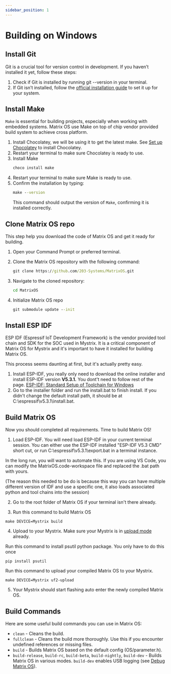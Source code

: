 ```yaml
---
sidebar_position: 1
---
```


# Building on Windows

## Install Git 
Git is a crucial tool for version control in development. If you haven’t installed it yet, follow these steps:

1. Check if Git is installed by running git --version in your terminal.
2. If Git isn’t installed, follow the [official installation guide](https://git-scm.com/book/en/v2/Getting-Started-Installing-Git) to set it up for your system.

## Install Make 
`Make` is essential for building projects, especially when working with embedded systems. Matrix OS use Make on top of chip vendor provided build system to achieve cross platform.

1. Install Chocolatey, we will be using it to get the latest make. See [Set up Chocolatey](https://docs.chocolatey.org/en-us/choco/setup/) to install Chocolatey.
2. Restart your terminal to make sure Chocolatey is ready to use.
3. Install Make
   ```cmd
   choco install make
   ```
4. Restart your terminal to make sure Make is ready to use.
5. Confirm the installation by typing:
   ```cmd
   make --version
   ```
   This command should output the version of `Make`, confirming it is installed correctly.

## Clone Matrix OS repo 
This step help you download the code of Matrix OS and get it ready for building.


1. Open your Command Prompt or preferred terminal.
2. Clone the Matrix OS repository with the following command:
   ```cmd
   git clone https://github.com/203-Systems/MatrixOS.git
   ```

3. Navigate to the cloned repository:
   ```cmd
   cd MatrixOS
   ```

4. Initialize Matrix OS repo
    ```cmd
    git submodule update --init
    ```

## Install ESP IDF
ESP IDF (Espressif IoT Development Framework) is the vendor provided tool chain and SDK for the SOC used in Mystrix. It is a critical component of Matrix OS for Mystrix and it's important to have it installed for building Matrix OS.

This process seems daunting at first, but it's actually pretty easy. 

1. Install ESP-IDF, you really only need to download the online installer and install ESP-IDF version **V5.3.1.** You dont't need to follow rest of the page. [ESP-IDF: Standard Setup of Toolchain for Windows](https://docs.espressif.com/projects/esp-idf/en/stable/esp32/get-started/windows-setup.html)
2. Go to the installer folder and run the install.bat to finish install. If you didn't change the default install path, it should be at C:\espressif\v5.3.1\install.bat.

## Build Matrix OS
Now you should completed all requirements. Time to build Matrix OS!

1. Load ESP-IDF. You will need load ESP-IDF in your current terminal session. You can either use the ESP-IDF installed "ESP-IDF V5.3 CMD" short cut, or run C:\espressif\v5.3.1\export.bat in a terminal instance.

In the long run, you will want to automate this. If you are using VS Code, you can modify the MatrixOS.code-workspace file and replaced the .bat path with yours.

(The reason this needed to be do is because this way you can have multiple different version of IDF and use a specific one, it also loads associated python and tool chains into the session)

2. Go to the root folder of Matrix OS if your terminal isn't there already.

3. Run this command to build Matrix OS

```
make DEVICE=Mystrix build
```

4. Upload to your Mystrix. Make sure your Mystrix is in [upload mode](/docs/Mystrix/MystrixSpecific/UpdateMatrixOS#enter-os-update-mode) already.

Run this command to install psutil python package. You only have to do this once
```
pip install psutil
```

Run this command to upload your compiled Matrix OS to your Mystrix. 

```
make DEVICE=Mystrix uf2-upload
```

5. Your Mystrix should start flashing auto enter the newly compiled Matrix OS.

## Build Commands

Here are some useful build commands you can use in Matrix OS:

- `clean` - Cleans the build.
- `fullclean` - Cleans the build more thoroughly. Use this if you encounter undefined references or missing files.
- `build` - Builds Matrix OS based on the default config (OS/parameter.h).
- `build-release`, `build-rc`, `build-beta`, `build-nightly`, `build-dev` - Builds Matrix OS in various modes. `build-dev` enables USB logging (see [Debug Matrix OS](/docs/Developer/DebugMatrixOS)).

